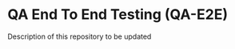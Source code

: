 QA End To End Testing (QA-E2E)
==============================

Description of this repository to be updated

